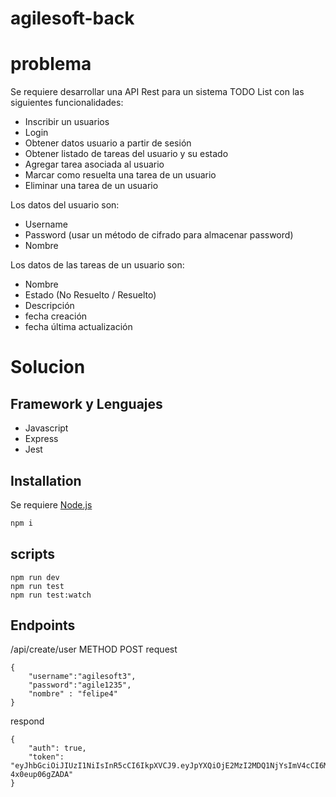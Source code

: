# agilesoft-back

# problema
Se requiere desarrollar una API Rest para un sistema TODO List con las siguientes funcionalidades:
- Inscribir un usuarios
-  Login
-  Obtener datos usuario a partir de sesión
-  Obtener listado de tareas del usuario y su estado
- Agregar tarea asociada al usuario
- Marcar como resuelta una tarea de un usuario
- Eliminar una tarea de un usuario

Los datos del usuario son:
- Username
- Password (usar un método de cifrado para almacenar password)
- Nombre

Los datos de las tareas de un usuario son:
- Nombre
- Estado (No Resuelto / Resuelto)
- Descripción
- fecha creación
- fecha última actualización

# Solucion
## Framework y Lenguajes
- Javascript
- Express
- Jest

## Installation

Se requiere [Node.js](https://nodejs.org/)

```sh
npm i
```

## scripts

```
npm run dev
npm run test
npm run test:watch
```

## Endpoints
/api/create/user
METHOD POST
request
```
{
    "username":"agilesoft3",
    "password":"agile1235",
    "nombre" : "felipe4"
}
```
respond
```
{
    "auth": true,
    "token": "eyJhbGciOiJIUzI1NiIsInR5cCI6IkpXVCJ9.eyJpYXQiOjE2MzI2MDQ1NjYsImV4cCI6MTYzMjY5MDk2Nn0.X6mxQUwpK371e9PMve2KcL1S494af-4x0eup06gZADA"
}
```

